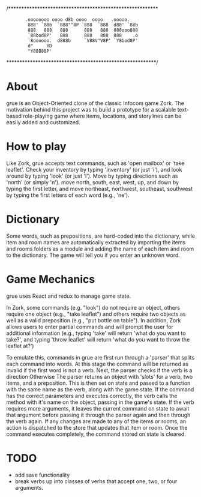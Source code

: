 /*********************************************************

           .oooooooo oooo d8b oooo  oooo   .ooooo.
            888' `88b  `888""8P `888  `888  d88' `88b
            888   888   888      888   888  888ooo888
            `88bod8P'   888      888   888  888    .o
            `8oooooo.  d888b     `V88V"V8P' `Y8bod8P'
            d"     YD
            "Y88888P'

*********************************************************/

# About

grue is an Object-Oriented clone of the classic Infocom game Zork. The motivation behind this project was to build a prototype for a scalable text-based role-playing game where items, locations, and storylines can be easily added and customized.

# How to play

Like Zork, grue accepts text commands, such as 'open mailbox' or 'take leaflet'. Check your inventory by typing 'inventory' (or just 'i'), and look around by typing 'look' (or just 'l'). Move by typing directions such as 'north' (or simply 'n'). move north, south, east, west, up, and down by typing the first letter, and move northeast, northwest, southeast, southwest by typing the first letters of each word (e.g., 'ne').

# Dictionary

Some words, such as prepositions, are hard-coded into the dictionary, while item and room names are automatically extracted by importing the items and rooms folders as a module and adding the name of each item and room to the dictionary. The game will tell you if you enter an unknown word.

# Game Mechanics
grue uses React and redux to manage game state.

In Zork, some commands (e.g. "look") do not require an object, others require one object (e.g., "take leaflet") and others require two objects as well as a valid preposition (e.g., "put bottle on table"). In addition, Zork allows users to enter partial commands and will prompt the user for additional information (e.g., typing 'take' will return 'what do you want to take?', and typing 'throw leaflet' will return 'what do you want to throw the leaflet at?')

To emulate this, commands in grue are first run through a 'parser' that splits each command into words. At this stage the command will be returned as invalid if the first word is not a verb. Next, the parser checks if the verb is a direction Otherwise The parser returns an object with 'slots' for a verb, two items, and a preposition. This is then set on state and passed to a function with the same name as the verb, along with the game state. If the command has the correct parameters and executes correctly, the verb calls the method with it's name on the object, passing in the game's state. If the verb requires more arguments, it leaves the current command on state to await that argument before passing it through the parser again and then through the verb again. If any changes are made to any of the items or rooms, an action is dispatched to the store that updates that item or room. Once the command executes completely, the command stored on state is cleared.  

# TODO
- add save functionality
- break verbs up into classes of verbs that accept one, two, or four arguments.
